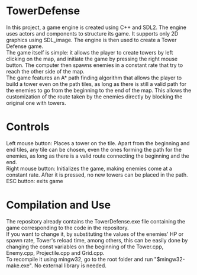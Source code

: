 # TowerDefense
In this project, a game engine is created using C++ and SDL2. The engine uses actors and components to structure its game. It supports only 2D graphics using SDL_image. The engine is then used to create a Tower Defense game. <br>
The game itself is simple: it allows the player to create towers by left clicking on the map, and initiate the game by pressing the right mouse button. The computer then spawns enemies in a constant rate that try to reach the other side of the map. <br>
The game features an A* path finding algorithm that allows the player to build a tower even on the path tiles, as long as there is still a valid path for the enemies to go from the beginning to the end of the map. This allows the customization of the route taken by the enemies directly by blocking the original one with towers.

# Controls
Left mouse button: Places a tower on the tile. Apart from the beginning and end tiles, any tile can be chosen, even the ones forming the path for the enemies, as long as there is a valid route connecting the beginning and the end.<br>
Right mouse button: Initializes the game, making enemies come at a constant rate. After it is pressed, no new towers can be placed in the path.<br>
ESC button: exits game

# Compilation and Use
The repository already contains the TowerDefense.exe file containing the game corresponding to the code in the repository. <br>
If you want to change it, by substituting the values of the enemies' HP or spawn rate, Tower's reload time, among others, this can be easily done by changing the const variables on the beginning of the Tower.cpp, Enemy.cpp, Projectile.cpp and Grid.cpp.<br>
To recompile it using mingw32, go to the root folder and run "$mingw32-make.exe". No external library is needed.
